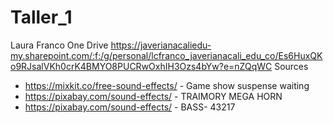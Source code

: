 # Taller_1

Laura Franco
One Drive
https://javerianacaliedu-my.sharepoint.com/:f:/g/personal/lcfranco_javerianacali_edu_co/Es6HuxQKo9RJsalVKh0crK4BMYO8PUCRwOxhIH3Ozs4bYw?e=nZQqWC
Sources
- https://mixkit.co/free-sound-effects/ - Game show suspense waiting
- https://pixabay.com/sound-effects/ - TRAIMORY MEGA HORN
- https://pixabay.com/sound-effects/ - BASS- 43217
